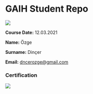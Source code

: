 # GAIH Student Repo 
![](img/newlogo.png)

**Course Date:** 12.03.2021  

**Name:** Özge

**Surname:** Dinçer

**Email:** dncerozge@gmail.com

### Certification
![](C:\Users\pc\Desktop\pythonprogramming.png)

